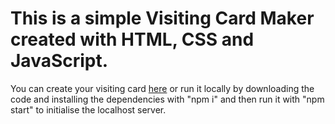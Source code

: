 # This is a simple Visiting Card Maker created with HTML, CSS and JavaScript.

You can create your visiting card [here](https://visitingcarddesigner.netlify.app) or run it locally by downloading the code and installing the dependencies with "npm i" and then run it with "npm start" to initialise the localhost server.
